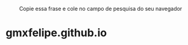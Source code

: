 <p align="center"> Copie essa frase e cole no campo de pesquisa do seu navegador</p> 

# gmxfelipe.github.io
